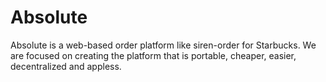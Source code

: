 

Absolute
=======

Absolute is a web-based order platform like siren-order for Starbucks.
We are focused on creating the platform that is portable, cheaper, easier,
decentralized and appless.
